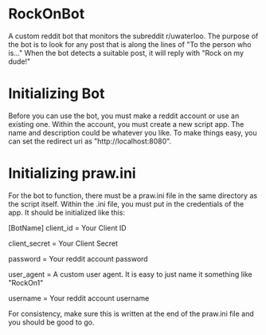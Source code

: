 # RockOnBot

A custom reddit bot that monitors the subreddit r/uwaterloo.
The purpose of the bot is to look for any post that is along the lines of "To the person who is..."
When the bot detects a suitable post, it will reply with "Rock on my dude!"

# Initializing Bot
Before you can use the bot, you must make a reddit account or use an existing one. Within the account, you must create a new script app. The name and description could be whatever you like. To make things easy, you can set the redirect uri as "http://localhost:8080".

# Initializing praw.ini
For the bot to function, there must be a praw.ini file in the same directory as the script itself. Within the .ini file, you must put in the credentials of the app. It should be initialized like this:

[BotName]
client_id = Your Client ID

client_secret = Your Client Secret

password = Your reddit account password

user_agent = A custom user agent. It is easy to just name it something like "RockOn1"

username = Your reddit account username


For consistency, make sure this is written at the end of the praw.ini file and you should be good to go.
